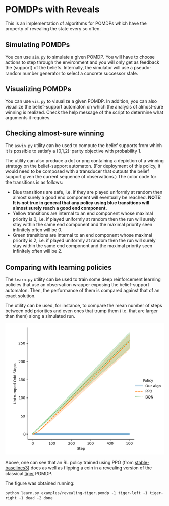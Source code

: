 # POMDPs with Reveals
This is an implementation of algorithms for POMDPs which have the property of
revealing the state every so often.

## Simulating POMDPs
You can use `sim.py` to simulate a given POMDP. You will have to choose
actions to step through the environment and you will only get as feedback the
(support) of the beliefs. Internally, the simulator will use a pseudo-random
number generator to select a concrete successor state.

## Visualizing POMDPs
You can use `vis.py` to visualize a given POMDP. In addition, you can also
visualize the belief-support automaton on which the analysis of almost-sure
winning is realized. Check the help message of the script to determine what
arguments it requires.

## Checking almost-sure winning
The `aswin.py` utility can be used to compute the belief supports from which
it is possible to satisfy a {0,1,2}-parity objective with probability 1.

The utility can also produce a dot or png containing a depiction of a winning
strategy on the belief-support automaton. (For deployment of this policy, it
would need to be composed with a transducer that outputs the belief support
given the current sequence of observations.) The color code for the
transitions is as follows:
* Blue transitions are safe, i.e. if they are played uniformly at random then
  almost surely a good end component will eventually be reached. **NOTE: It is
  not true in general that any policy using blue transitions will almost
  surely reach a good end component.**
* Yellow transitions are internal to an end component whose maximal priority
  is 0, i.e. if played uniformly at random then the run will surely stay
  within the same end component and the maximal priority seen infinitely often
  will be 0.
* Green transitions are internal to an end component whose maximal priority is
  2, i.e. if played uniformly at random then the run will surely stay within
  the same end component and the maximal priority seen infinitely often will
  be 2.

## Comparing with learning policies
The `learn.py` utility can be used to train some deep reinforcement learning
policies that use an observation wrapper exposing the belief-support
automaton. Then, the performance of them is compared against that of an exact
solution.

The utility can be used, for instance, to compare the mean number of steps
between odd priorities and even ones that trump them (i.e. that are larger
than them) along a simulated run.

![image](img/ppovspierre.png)

Above, one can see that an RL policy trained using PPO (from
[stable-baselines3](https://stable-baselines3.readthedocs.io/en/master/)) does
as well as flipping a coin in a revealing version of the classical
[tiger](https://www.pomdp.org/examples/) POMDP.

The figure was obtained running:
```
python learn.py examples/revealing-tiger.pomdp -1 tiger-left -1 tiger-right -1 dead -2 done
```
